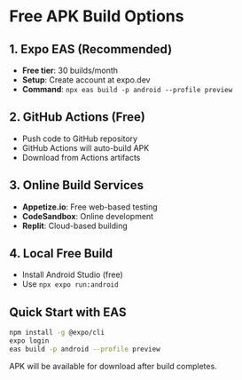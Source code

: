 # Free APK Build Options

## 1. Expo EAS (Recommended)
- **Free tier**: 30 builds/month
- **Setup**: Create account at expo.dev
- **Command**: `npx eas build -p android --profile preview`

## 2. GitHub Actions (Free)
- Push code to GitHub repository
- GitHub Actions will auto-build APK
- Download from Actions artifacts

## 3. Online Build Services
- **Appetize.io**: Free web-based testing
- **CodeSandbox**: Online development
- **Replit**: Cloud-based building

## 4. Local Free Build
- Install Android Studio (free)
- Use `npx expo run:android`

## Quick Start with EAS
```bash
npm install -g @expo/cli
expo login
eas build -p android --profile preview
```

APK will be available for download after build completes.